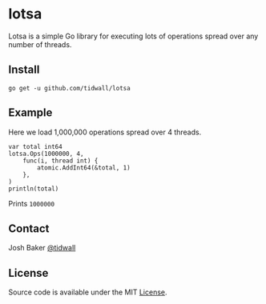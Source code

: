 # lotsa

Lotsa is a simple Go library for executing lots of operations spread over any number of threads.

## Install

```
go get -u github.com/tidwall/lotsa
```

## Example

Here we load 1,000,000 operations spread over 4 threads.

```
var total int64
lotsa.Ops(1000000, 4,
    func(i, thread int) {
        atomic.AddInt64(&total, 1)
    },
)
println(total)
```

Prints `1000000`

## Contact

Josh Baker [@tidwall](http://twitter.com/tidwall)

## License

Source code is available under the MIT [License](/LICENSE).
